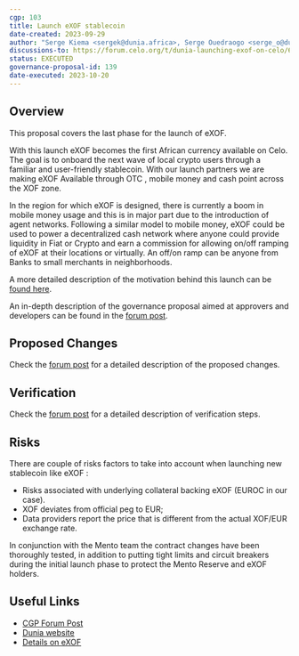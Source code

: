 ```yaml
---
cgp: 103
title: Launch eXOF stablecoin
date-created: 2023-09-29
author: "Serge Kiema <sergek@dunia.africa>, Serge Ouedraogo <serge_o@dunia.africa>"
discussions-to: https://forum.celo.org/t/dunia-launching-exof-on-celo/6261/1
status: EXECUTED
governance-proposal-id: 139
date-executed: 2023-10-20
---
```


## Overview

This proposal covers the last phase for the launch of eXOF.

With this launch eXOF becomes the first African currency available on Celo. The goal is to onboard the next wave of local crypto users through a familiar and user-friendly stablecoin. With our launch partners we are making eXOF Available through OTC , mobile money and cash point across the XOF zone.
 
In the region for which eXOF is designed, there is currently a boom in mobile money usage and this is in major part due to the introduction of agent networks. Following a similar model to mobile money, eXOF could be used to power a decentralized cash network where anyone could provide liquidity in Fiat or Crypto and earn a commission for allowing on/off ramping of eXOF at their locations or virtually. An off/on ramp can be anyone from Banks to small merchants in neighborhoods.

A more detailed description of the motivation behind this launch can be [found here](https://docs.google.com/document/d/1kb_UmcOP6VuAUMUpn_emP86qjS5I48m-et6mj24VrgM/edit?usp=sharing). 

An in-depth description of the governance proposal aimed at approvers and developers can be found in the [forum post](https://forum.celo.org/t/dunia-launching-exof-on-celo/6261/11).


## Proposed Changes

Check the [forum post](https://forum.celo.org/t/dunia-launching-exof-on-celo/6261/11) for a detailed description of the proposed changes.

## Verification

Check the [forum post](https://forum.celo.org/t/dunia-launching-exof-on-celo/6261/11) for a detailed description of verification steps.


## Risks

There are couple of risks factors to take into account when launching new stablecoin like eXOF :

  - Risks associated with underlying collateral backing eXOF (EUROC in our case).
  - XOF deviates from official peg to EUR;
  - Data providers report the price that is different from the actual XOF/EUR exchange rate.

In conjunction with the Mento team the contract changes have been thoroughly tested, in addition to putting tight limits and circuit breakers during the initial launch phase to protect the Mento Reserve and eXOF holders.



## Useful Links

- [CGP Forum Post](https://forum.celo.org/t/dunia-launching-exof-on-celo/6261/1)
- [Dunia website](https://www.dunia.africa/)
- [Details on eXOF](https://docs.google.com/document/d/1kb_UmcOP6VuAUMUpn_emP86qjS5I48m-et6mj24VrgM/edit?usp=sharing)

